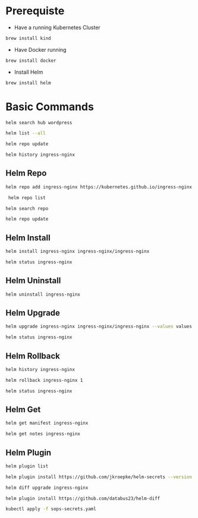 # Prerequiste

- Have a running Kubernetes Cluster

```sh
brew install kind 
```

- Have Docker running

```sh
brew install docker 
```

- Install Helm

```sh
brew install helm
```

# Basic Commands

```sh
helm search hub wordpress
```

```sh
helm list --all
```

```sh
helm repo update
```

```sh
helm history ingress-nginx
```

## Helm Repo

```sh
helm repo add ingress-nginx https://kubernetes.github.io/ingress-nginx
```

```sh
 helm repo list
```

```sh
helm search repo
```

```sh
helm repo update
```

## Helm Install

```sh
helm install ingress-nginx ingress-nginx/ingress-nginx
```

```sh
helm status ingress-nginx
```

## Helm Uninstall 

```sh
helm uninstall ingress-nginx
```

## Helm Upgrade

```sh
helm upgrade ingress-nginx ingress-nginx/ingress-nginx --values values.yaml
```

```sh
helm status ingress-nginx
```

## Helm Rollback

```sh
helm history ingress-nginx
```

```sh
helm rollback ingress-nginx 1
```

```sh
helm status ingress-nginx
```

## Helm Get

```sh
helm get manifest ingress-nginx
```

```sh
helm get notes ingress-nginx
```

## Helm Plugin

```sh
helm plugin list
```

```sh
helm plugin install https://github.com/jkroepke/helm-secrets --version v4.6.0
```

```sh
helm diff upgrade ingress-nginx
```

```sh
helm plugin install https://github.com/databus23/helm-diff
```

```sh
kubectl apply -f sops-secrets.yaml
```